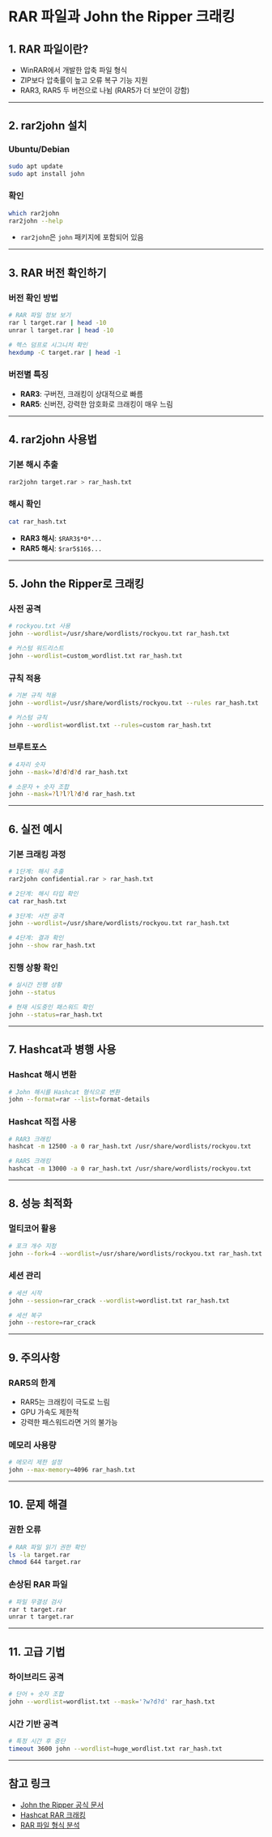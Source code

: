 # RAR 파일과 John the Ripper 크래킹

## 1. RAR 파일이란?

- WinRAR에서 개발한 압축 파일 형식
- ZIP보다 압축률이 높고 오류 복구 기능 지원
- RAR3, RAR5 두 버전으로 나뉨 (RAR5가 더 보안이 강함)

---

## 2. rar2john 설치

### Ubuntu/Debian

```bash
sudo apt update
sudo apt install john
```

### 확인

```bash
which rar2john
rar2john --help
```

- `rar2john`은 `john` 패키지에 포함되어 있음

---

## 3. RAR 버전 확인하기

### 버전 확인 방법

```bash
# RAR 파일 정보 보기
rar l target.rar | head -10
unrar l target.rar | head -10

# 헥스 덤프로 시그니처 확인
hexdump -C target.rar | head -1
```

### 버전별 특징

- **RAR3**: 구버전, 크래킹이 상대적으로 빠름
- **RAR5**: 신버전, 강력한 암호화로 크래킹이 매우 느림

---

## 4. rar2john 사용법

### 기본 해시 추출

```bash
rar2john target.rar > rar_hash.txt
```

### 해시 확인

```bash
cat rar_hash.txt
```

- **RAR3 해시**: `$RAR3$*0*...`
- **RAR5 해시**: `$rar5$16$...`

---

## 5. John the Ripper로 크래킹

### 사전 공격

```bash
# rockyou.txt 사용
john --wordlist=/usr/share/wordlists/rockyou.txt rar_hash.txt

# 커스텀 워드리스트
john --wordlist=custom_wordlist.txt rar_hash.txt
```

### 규칙 적용

```bash
# 기본 규칙 적용
john --wordlist=/usr/share/wordlists/rockyou.txt --rules rar_hash.txt

# 커스텀 규칙
john --wordlist=wordlist.txt --rules=custom rar_hash.txt
```

### 브루트포스

```bash
# 4자리 숫자
john --mask=?d?d?d?d rar_hash.txt

# 소문자 + 숫자 조합
john --mask=?l?l?l?d?d rar_hash.txt
```

---

## 6. 실전 예시

### 기본 크래킹 과정

```bash
# 1단계: 해시 추출
rar2john confidential.rar > rar_hash.txt

# 2단계: 해시 타입 확인
cat rar_hash.txt

# 3단계: 사전 공격
john --wordlist=/usr/share/wordlists/rockyou.txt rar_hash.txt

# 4단계: 결과 확인
john --show rar_hash.txt
```

### 진행 상황 확인

```bash
# 실시간 진행 상황
john --status

# 현재 시도중인 패스워드 확인
john --status=rar_hash.txt
```

---

## 7. Hashcat과 병행 사용

### Hashcat 해시 변환

```bash
# John 해시를 Hashcat 형식으로 변환
john --format=rar --list=format-details
```

### Hashcat 직접 사용

```bash
# RAR3 크래킹
hashcat -m 12500 -a 0 rar_hash.txt /usr/share/wordlists/rockyou.txt

# RAR5 크래킹
hashcat -m 13000 -a 0 rar_hash.txt /usr/share/wordlists/rockyou.txt
```

---

## 8. 성능 최적화

### 멀티코어 활용

```bash
# 포크 개수 지정
john --fork=4 --wordlist=/usr/share/wordlists/rockyou.txt rar_hash.txt
```

### 세션 관리

```bash
# 세션 시작
john --session=rar_crack --wordlist=wordlist.txt rar_hash.txt

# 세션 복구
john --restore=rar_crack
```

---

## 9. 주의사항

### RAR5의 한계

- RAR5는 크래킹이 극도로 느림
- GPU 가속도 제한적
- 강력한 패스워드라면 거의 불가능

### 메모리 사용량

```bash
# 메모리 제한 설정
john --max-memory=4096 rar_hash.txt
```

---

## 10. 문제 해결

### 권한 오류

```bash
# RAR 파일 읽기 권한 확인
ls -la target.rar
chmod 644 target.rar
```

### 손상된 RAR 파일

```bash
# 파일 무결성 검사
rar t target.rar
unrar t target.rar
```

---

## 11. 고급 기법

### 하이브리드 공격

```bash
# 단어 + 숫자 조합
john --wordlist=wordlist.txt --mask='?w?d?d' rar_hash.txt
```

### 시간 기반 공격

```bash
# 특정 시간 후 중단
timeout 3600 john --wordlist=huge_wordlist.txt rar_hash.txt
```

---

## 참고 링크

- [John the Ripper 공식 문서](https://www.openwall.com/john/)
- [Hashcat RAR 크래킹](https://hashcat.net/wiki/doku.php?id=example_hashes)
- [RAR 파일 형식 분석](https://www.rarlab.com/technote.htm)
